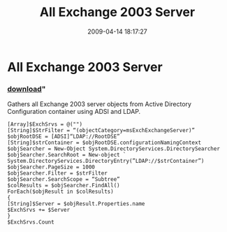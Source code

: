 ﻿---
pid:            1021
parent:         0
children:       
poster:         Paul Brice
title:          All Exchange 2003 Server
date:           2009-04-14 18:17:27
format:         posh
---

# All Exchange 2003 Server

### [download](1021.ps1)"

Gathers all Exchange 2003 server objects from Active Directory Configuration container using ADSI and LDAP.

```posh
[Array]$ExchSrvs = @("")
[String]$StrFilter = “(objectCategory=msExchExchangeServer)”
$objRootDSE = [ADSI]“LDAP://RootDSE”
[String]$strContainer = $objRootDSE.configurationNamingContext
$objSearcher = New-Object System.DirectoryServices.DirectorySearcher
$objSearcher.SearchRoot = New-object `
System.DirectoryServices.DirectoryEntry(”LDAP://$strContainer”)
$objSearcher.PageSize = 1000
$objSearcher.Filter = $strFilter
$objSearcher.SearchScope = “Subtree”
$colResults = $objSearcher.FindAll()
ForEach($objResult in $colResults)
{
[String]$Server = $objResult.Properties.name
$ExchSrvs += $Server
}
$ExchSrvs.Count
```
